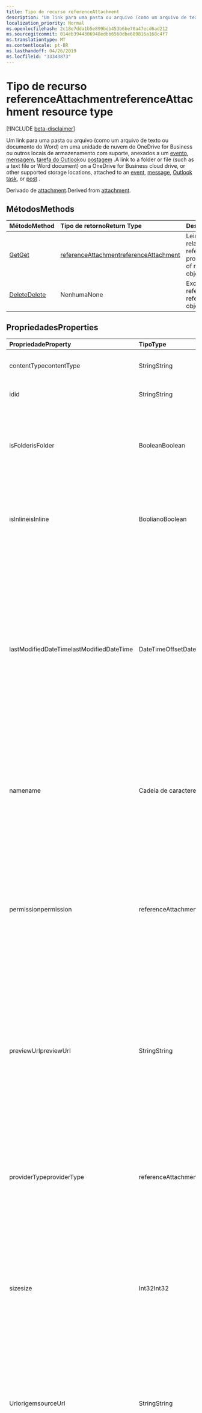 ```yaml
---
title: Tipo de recurso referenceAttachment
description: 'Um link para uma pasta ou arquivo (como um arquivo de texto ou documento do Word) em uma unidade de nuvem do OneDrive for Business ou outros locais de armazenamento com suporte, anexados a '
localization_priority: Normal
ms.openlocfilehash: 2c18e7dda1b5e899bdb453b6be70a47ecd6ad212
ms.sourcegitcommit: 014eb3944306948edbb6560dbe689816a168c4f7
ms.translationtype: MT
ms.contentlocale: pt-BR
ms.lasthandoff: 04/26/2019
ms.locfileid: "33343873"
---
```

# <a name="referenceattachment-resource-type"></a><span data-ttu-id="cbf2e-103">Tipo de recurso referenceAttachment</span><span class="sxs-lookup"><span data-stu-id="cbf2e-103">referenceAttachment resource type</span></span>

[!INCLUDE [beta-disclaimer](../../includes/beta-disclaimer.md)]

<span data-ttu-id="cbf2e-104">Um link para uma pasta ou arquivo (como um arquivo de texto ou documento do Word) em uma unidade de nuvem do OneDrive for Business ou outros locais de armazenamento com suporte, anexados a um [evento](../resources/event.md), [mensagem](../resources/message.md), [tarefa do Outlook](../resources/outlooktask.md)ou [postagem](../resources/post.md) .</span><span class="sxs-lookup"><span data-stu-id="cbf2e-104">A link to a folder or file (such as a text file or Word document) on a OneDrive for Business cloud drive, or other supported storage locations, attached to an [event](../resources/event.md), [message](../resources/message.md), [Outlook task](../resources/outlooktask.md), or [post](../resources/post.md) .</span></span>

<span data-ttu-id="cbf2e-105">Derivado de [attachment](attachment.md).</span><span class="sxs-lookup"><span data-stu-id="cbf2e-105">Derived from [attachment](attachment.md).</span></span>

## <a name="methods"></a><span data-ttu-id="cbf2e-106">Métodos</span><span class="sxs-lookup"><span data-stu-id="cbf2e-106">Methods</span></span>

| <span data-ttu-id="cbf2e-107">Método</span><span class="sxs-lookup"><span data-stu-id="cbf2e-107">Method</span></span>       | <span data-ttu-id="cbf2e-108">Tipo de retorno</span><span class="sxs-lookup"><span data-stu-id="cbf2e-108">Return Type</span></span>  |<span data-ttu-id="cbf2e-109">Descrição</span><span class="sxs-lookup"><span data-stu-id="cbf2e-109">Description</span></span>|
|:---------------|:--------|:----------|
|[<span data-ttu-id="cbf2e-110">Get</span><span class="sxs-lookup"><span data-stu-id="cbf2e-110">Get</span></span>](../api/attachment-get.md) | [<span data-ttu-id="cbf2e-111">referenceAttachment</span><span class="sxs-lookup"><span data-stu-id="cbf2e-111">referenceAttachment</span></span>](referenceattachment.md) |<span data-ttu-id="cbf2e-112">Leia as propriedades e os relacionamentos do objeto referenceAttachment.</span><span class="sxs-lookup"><span data-stu-id="cbf2e-112">Read properties and relationships of referenceAttachment object.</span></span>|
|[<span data-ttu-id="cbf2e-113">Delete</span><span class="sxs-lookup"><span data-stu-id="cbf2e-113">Delete</span></span>](../api/attachment-delete.md) | <span data-ttu-id="cbf2e-114">Nenhuma</span><span class="sxs-lookup"><span data-stu-id="cbf2e-114">None</span></span> |<span data-ttu-id="cbf2e-115">Exclua o objeto referenceAttachment.</span><span class="sxs-lookup"><span data-stu-id="cbf2e-115">Delete referenceAttachment object.</span></span> |

## <a name="properties"></a><span data-ttu-id="cbf2e-116">Propriedades</span><span class="sxs-lookup"><span data-stu-id="cbf2e-116">Properties</span></span>
| <span data-ttu-id="cbf2e-117">Propriedade</span><span class="sxs-lookup"><span data-stu-id="cbf2e-117">Property</span></span>     | <span data-ttu-id="cbf2e-118">Tipo</span><span class="sxs-lookup"><span data-stu-id="cbf2e-118">Type</span></span>   |<span data-ttu-id="cbf2e-119">Descrição</span><span class="sxs-lookup"><span data-stu-id="cbf2e-119">Description</span></span>|
|:---------------|:--------|:----------|
|<span data-ttu-id="cbf2e-120">contentType</span><span class="sxs-lookup"><span data-stu-id="cbf2e-120">contentType</span></span>|<span data-ttu-id="cbf2e-121">String</span><span class="sxs-lookup"><span data-stu-id="cbf2e-121">String</span></span>|<span data-ttu-id="cbf2e-122">O tipo de conteúdo do anexo.</span><span class="sxs-lookup"><span data-stu-id="cbf2e-122">The content type of the attachment.</span></span> <span data-ttu-id="cbf2e-123">Opcional.</span><span class="sxs-lookup"><span data-stu-id="cbf2e-123">Optional.</span></span>|
|<span data-ttu-id="cbf2e-124">id</span><span class="sxs-lookup"><span data-stu-id="cbf2e-124">id</span></span>|<span data-ttu-id="cbf2e-125">String</span><span class="sxs-lookup"><span data-stu-id="cbf2e-125">String</span></span>|<span data-ttu-id="cbf2e-p102">A ID do anexo.  Somente leitura.</span><span class="sxs-lookup"><span data-stu-id="cbf2e-p102">The attachment ID.  Read-only.</span></span>|
|<span data-ttu-id="cbf2e-128">isFolder</span><span class="sxs-lookup"><span data-stu-id="cbf2e-128">isFolder</span></span>|<span data-ttu-id="cbf2e-129">Boolean</span><span class="sxs-lookup"><span data-stu-id="cbf2e-129">Boolean</span></span>|<span data-ttu-id="cbf2e-130">Especifica se o anexo é um link para uma pasta.</span><span class="sxs-lookup"><span data-stu-id="cbf2e-130">Specifies whether the attachment is a link to a folder.</span></span> <span data-ttu-id="cbf2e-131">Deve definir this como true se **sourceUrl** for um link para uma pasta.</span><span class="sxs-lookup"><span data-stu-id="cbf2e-131">Must set this to true if **sourceUrl** is a link to a folder.</span></span> <span data-ttu-id="cbf2e-132">Opcional.</span><span class="sxs-lookup"><span data-stu-id="cbf2e-132">Optional.</span></span>|
|<span data-ttu-id="cbf2e-133">isInline</span><span class="sxs-lookup"><span data-stu-id="cbf2e-133">isInline</span></span>|<span data-ttu-id="cbf2e-134">Booliano</span><span class="sxs-lookup"><span data-stu-id="cbf2e-134">Boolean</span></span>|<span data-ttu-id="cbf2e-135">Defina como verdadeiro se o anexo é exibido embutido no corpo do objeto de incorporação.</span><span class="sxs-lookup"><span data-stu-id="cbf2e-135">Set to true if the attachment appears inline in the body of the embedding object.</span></span> <span data-ttu-id="cbf2e-136">Opcional.</span><span class="sxs-lookup"><span data-stu-id="cbf2e-136">Optional.</span></span>|
|<span data-ttu-id="cbf2e-137">lastModifiedDateTime</span><span class="sxs-lookup"><span data-stu-id="cbf2e-137">lastModifiedDateTime</span></span>|<span data-ttu-id="cbf2e-138">DateTimeOffset</span><span class="sxs-lookup"><span data-stu-id="cbf2e-138">DateTimeOffset</span></span>|<span data-ttu-id="cbf2e-139">Data e hora em que o anexo foi modificado pela última vez.</span><span class="sxs-lookup"><span data-stu-id="cbf2e-139">The date and time when the attachment was last modified.</span></span> <span data-ttu-id="cbf2e-140">O tipo Timestamp representa informações de data e hora usando o formato ISO 8601 e está sempre no horário UTC.</span><span class="sxs-lookup"><span data-stu-id="cbf2e-140">The Timestamp type represents date and time information using ISO 8601 format and is always in UTC time.</span></span> <span data-ttu-id="cbf2e-141">Por exemplo, meia-noite em UTC no dia 1º de janeiro de 2014 teria esta aparência: `'2014-01-01T00:00:00Z'`.</span><span class="sxs-lookup"><span data-stu-id="cbf2e-141">For example, midnight UTC on Jan 1, 2014 would look like this: `'2014-01-01T00:00:00Z'`.</span></span> <span data-ttu-id="cbf2e-142">Opcional.</span><span class="sxs-lookup"><span data-stu-id="cbf2e-142">Optional.</span></span>|
|<span data-ttu-id="cbf2e-143">name</span><span class="sxs-lookup"><span data-stu-id="cbf2e-143">name</span></span>|<span data-ttu-id="cbf2e-144">Cadeia de caracteres</span><span class="sxs-lookup"><span data-stu-id="cbf2e-144">String</span></span>|<span data-ttu-id="cbf2e-145">O texto exibido abaixo do ícone que representa o anexo incorporado.</span><span class="sxs-lookup"><span data-stu-id="cbf2e-145">The text that is displayed below the icon representing the embedded attachment.</span></span> <span data-ttu-id="cbf2e-146">Não precisa ser o nome real do arquivo.</span><span class="sxs-lookup"><span data-stu-id="cbf2e-146">This does not need to be the actual file name.</span></span> <span data-ttu-id="cbf2e-147">Obrigatório.</span><span class="sxs-lookup"><span data-stu-id="cbf2e-147">Required.</span></span>|
|<span data-ttu-id="cbf2e-148">permission</span><span class="sxs-lookup"><span data-stu-id="cbf2e-148">permission</span></span>|<span data-ttu-id="cbf2e-149">referenceAttachmentPermission</span><span class="sxs-lookup"><span data-stu-id="cbf2e-149">referenceAttachmentPermission</span></span>|<span data-ttu-id="cbf2e-150">Especifica as permissões concedidas para o anexo pelo tipo de provedor no **ProviderType**.</span><span class="sxs-lookup"><span data-stu-id="cbf2e-150">Specifies the permissions granted for the attachment by the type of provider in **providerType**.</span></span> <span data-ttu-id="cbf2e-151">Os valores possíveis são: `other`, `view`, `edit`, `anonymousView`, `anonymousEdit`, `organizationView`, `organizationEdit`.</span><span class="sxs-lookup"><span data-stu-id="cbf2e-151">Possible values are: `other`, `view`, `edit`, `anonymousView`, `anonymousEdit`, `organizationView`, `organizationEdit`.</span></span> <span data-ttu-id="cbf2e-152">Opcional.</span><span class="sxs-lookup"><span data-stu-id="cbf2e-152">Optional.</span></span>|
|<span data-ttu-id="cbf2e-153">previewUrl</span><span class="sxs-lookup"><span data-stu-id="cbf2e-153">previewUrl</span></span>|<span data-ttu-id="cbf2e-154">String</span><span class="sxs-lookup"><span data-stu-id="cbf2e-154">String</span></span>|<span data-ttu-id="cbf2e-155">Aplica-se somente a um anexo de referência de uma URL de imagem para obter uma imagem de visualização.</span><span class="sxs-lookup"><span data-stu-id="cbf2e-155">Applies to only a reference attachment of an image - URL to get a preview image.</span></span> <span data-ttu-id="cbf2e-156">Use **thumbnailUrl** e **PreviewUrl** somente quando **sourceUrl** identifica um arquivo de imagem.</span><span class="sxs-lookup"><span data-stu-id="cbf2e-156">Use **thumbnailUrl** and **previewUrl** only when **sourceUrl** identifies an image file.</span></span> <span data-ttu-id="cbf2e-157">Opcional.</span><span class="sxs-lookup"><span data-stu-id="cbf2e-157">Optional.</span></span>|
|<span data-ttu-id="cbf2e-158">providerType</span><span class="sxs-lookup"><span data-stu-id="cbf2e-158">providerType</span></span>|<span data-ttu-id="cbf2e-159">referenceAttachmentProvider</span><span class="sxs-lookup"><span data-stu-id="cbf2e-159">referenceAttachmentProvider</span></span>|<span data-ttu-id="cbf2e-160">O tipo de provedor que dá suporte a um anexo deste contentType.</span><span class="sxs-lookup"><span data-stu-id="cbf2e-160">The type of provider that supports an attachment of this contentType.</span></span> <span data-ttu-id="cbf2e-161">Os valores possíveis são: `other`, `oneDriveBusiness`, `oneDriveConsumer`, `dropbox`.</span><span class="sxs-lookup"><span data-stu-id="cbf2e-161">Possible values are: `other`, `oneDriveBusiness`, `oneDriveConsumer`, `dropbox`.</span></span> <span data-ttu-id="cbf2e-162">Opcional.</span><span class="sxs-lookup"><span data-stu-id="cbf2e-162">Optional.</span></span>|
|<span data-ttu-id="cbf2e-163">size</span><span class="sxs-lookup"><span data-stu-id="cbf2e-163">size</span></span>|<span data-ttu-id="cbf2e-164">Int32</span><span class="sxs-lookup"><span data-stu-id="cbf2e-164">Int32</span></span>|<span data-ttu-id="cbf2e-165">O tamanho dos metadados em bytes armazenados na mensagem para o anexo de referência.</span><span class="sxs-lookup"><span data-stu-id="cbf2e-165">The size of the metadata in bytes that is stored on the message for the reference attachment.</span></span> <span data-ttu-id="cbf2e-166">Esse valor não indica o tamanho real do arquivo.</span><span class="sxs-lookup"><span data-stu-id="cbf2e-166">This value does not indicate the size of the actual file.</span></span> <span data-ttu-id="cbf2e-167">Opcional.</span><span class="sxs-lookup"><span data-stu-id="cbf2e-167">Optional.</span></span>|
|<span data-ttu-id="cbf2e-168">Urlorigem</span><span class="sxs-lookup"><span data-stu-id="cbf2e-168">sourceUrl</span></span>|<span data-ttu-id="cbf2e-169">String</span><span class="sxs-lookup"><span data-stu-id="cbf2e-169">String</span></span>|<span data-ttu-id="cbf2e-170">URL para obter o conteúdo do anexo.</span><span class="sxs-lookup"><span data-stu-id="cbf2e-170">URL to get the attachment content.</span></span> <span data-ttu-id="cbf2e-171">Se esta for uma URL para uma pasta, para que a pasta seja exibida corretamente no Outlook ou no Outlook na Web, defina **IsFolder** como true.</span><span class="sxs-lookup"><span data-stu-id="cbf2e-171">If this is a URL to a folder, then for the folder to be displayed correctly in Outlook or Outlook on the web, set **isFolder** to true.</span></span> <span data-ttu-id="cbf2e-172">Obrigatório.</span><span class="sxs-lookup"><span data-stu-id="cbf2e-172">Required.</span></span>|
|<span data-ttu-id="cbf2e-173">thumbnailUrl</span><span class="sxs-lookup"><span data-stu-id="cbf2e-173">thumbnailUrl</span></span>|<span data-ttu-id="cbf2e-174">String</span><span class="sxs-lookup"><span data-stu-id="cbf2e-174">String</span></span>|<span data-ttu-id="cbf2e-175">Aplica-se somente a um anexo de referência de uma URL de imagem para obter uma imagem em miniatura.</span><span class="sxs-lookup"><span data-stu-id="cbf2e-175">Applies to only a reference attachment of an image - URL to get a thumbnail image.</span></span> <span data-ttu-id="cbf2e-176">Use **thumbnailUrl** e **PreviewUrl** somente quando **sourceUrl** identifica um arquivo de imagem.</span><span class="sxs-lookup"><span data-stu-id="cbf2e-176">Use **thumbnailUrl** and **previewUrl** only when **sourceUrl** identifies an image file.</span></span> <span data-ttu-id="cbf2e-177">Opcional.</span><span class="sxs-lookup"><span data-stu-id="cbf2e-177">Optional.</span></span>|

## <a name="relationships"></a><span data-ttu-id="cbf2e-178">Relações</span><span class="sxs-lookup"><span data-stu-id="cbf2e-178">Relationships</span></span>
<span data-ttu-id="cbf2e-179">Nenhum</span><span class="sxs-lookup"><span data-stu-id="cbf2e-179">None</span></span>



## <a name="json-representation"></a><span data-ttu-id="cbf2e-180">Representação JSON</span><span class="sxs-lookup"><span data-stu-id="cbf2e-180">JSON representation</span></span>

<span data-ttu-id="cbf2e-181">Veja a seguir uma representação JSON do recurso</span><span class="sxs-lookup"><span data-stu-id="cbf2e-181">Here is a JSON representation of the resource</span></span>

<!-- {
  "blockType": "resource",
  "optionalProperties": [

  ],
  "@odata.type": "microsoft.graph.referenceAttachment"
}-->

```json
{
  "contentType": "string",
  "id": "string (identifier)",
  "isFolder": true,
  "isInline": true,
  "lastModifiedDateTime": "String (timestamp)",
  "name": "string",
  "permission": "string",
  "previewUrl": "string",
  "providerType": "string",
  "size": 1024,
  "sourceUrl": "string",
  "thumbnailUrl": "string"
}

```

<!-- uuid: 8fcb5dbc-d5aa-4681-8e31-b001d5168d79
2015-10-25 14:57:30 UTC -->
<!--
{
  "type": "#page.annotation",
  "description": "referenceAttachment resource",
  "keywords": "",
  "section": "documentation",
  "tocPath": "",
  "suppressions": []
}
-->
